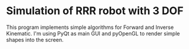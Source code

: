 # Simulation of RRR robot with 3 DOF
This program implements simple algorithms for Forward and Inverse Kinematic.
I'm using PyQt as main GUI and pyOpenGL to render simple shapes into the screen.